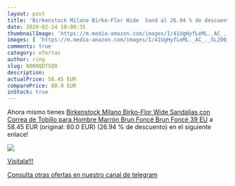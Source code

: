 ```yaml
---
layout: post
title: 'Birkenstock Milano Birko-Flor Wide  Sand al 26.94 % de descuento'
date: 2020-02-24 10:09:35
thumbnailImage: 'https://m.media-amazon.com/images/I/41UgHyfLeML._AC_._SL200_.jpg'
images: [ 'https://m.media-amazon.com/images/I/41UgHyfLeML._AC_._SL200_.jpg' ]
comments: true
category: ofertas
author: ring
slug: B000QDTSQ8
description:
actualPrice: 58.45 EUR
comparePrice: 80.0 EUR
inStock: true
---
```


Ahora mismo tienes [Birkenstock Milano Birko-Flor Wide  Sandalias con Correa de Tobillo para Hombre  Marrón  Brun Foncé Brun Foncé   39 EU](https://www.amazon.com/dp/B000QDTSQ8/?tag=redken08-20) a 58.45 EUR (original: 80.0 EUR) (26.94 %  de descuento) en el siguiente enlace!

[![](https://m.media-amazon.com/images/I/41UgHyfLeML._AC_._SL200_.jpg)](https://www.amazon.com/dp/B000QDTSQ8/?tag=redken08-20)

[Visítala!!!](https://www.amazon.com/dp/B000QDTSQ8/?tag=redken08-20)

[Consulta otras ofertas en nuestro canal de telegram](https://t.me/s/ofertas25)
